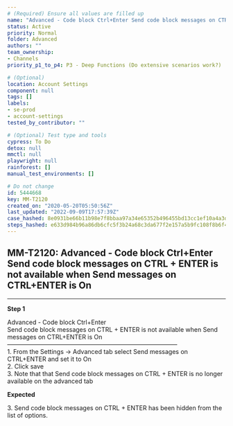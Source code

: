 ```yaml
---
# (Required) Ensure all values are filled up
name: "Advanced - Code block Ctrl+Enter Send code block messages on CTRL + ENTER is not available when Send messages on CTRL+ENTER is On"
status: Active
priority: Normal
folder: Advanced
authors: ""
team_ownership: 
- Channels
priority_p1_to_p4: P3 - Deep Functions (Do extensive scenarios work?)

# (Optional)
location: Account Settings
component: null
tags: []
labels: 
- se-prod
- account-settings
tested_by_contributor: ""

# (Optional) Test type and tools
cypress: To Do
detox: null
mmctl: null
playwright: null
rainforest: []
manual_test_environments: []

# Do not change
id: 5444668
key: MM-T2120
created_on: "2020-05-20T05:50:56Z"
last_updated: "2022-09-09T17:57:39Z"
case_hashed: 8e0931be66b11b98e7f8bbaa97a34e65352b496455bd13cc1ef10a4a3d25ce4bb20b3290a7fa61a9545a21400ab48844
steps_hashed: e633d984b96a86db6cfc5f3b24a68c3da677f2e157a5b9fc108f8b6f42d64e6df64534d0d751079b15a0e3a9abaf6bcd
---
```


<!-- (Auto-generated) Based on frontmatter's "key" and "name" -->

## MM-T2120: Advanced - Code block Ctrl+Enter Send code block messages on CTRL + ENTER is not available when Send messages on CTRL+ENTER is On

---

**Step 1**

Advanced - Code block Ctrl+Enter\
Send code block messages on CTRL + ENTER is not available when Send messages on CTRL+ENTER is On\
————————————————————————————\
1\. From the Settings -> Advanced tab select Send messages on CTRL+ENTER and set it to On\
2\. Click save\
3\. Note that that Send code block messages on CTRL + ENTER is no longer available on the advanced tab

**Expected**

3\. Send code block messages on CTRL + ENTER has been hidden from the list of options.
